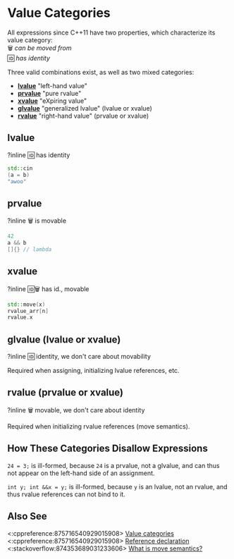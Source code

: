 # Value Categories

All expressions since C++11 have two properties, which characterize its value category:  
🗑️ *can be moved from*  
🆔 *has identity*

Three valid combinations exist, as well as two mixed categories:
- **[lvalue](https://en.cppreference.com/w/cpp/language/value_category#lvalue)** "left-hand value"
- **[prvalue](https://en.cppreference.com/w/cpp/language/value_category#prvalue)** "pure rvalue"
- **[xvalue](https://en.cppreference.com/w/cpp/language/value_category#xvalue)** "eXpiring value"
- **[glvalue](https://en.cppreference.com/w/cpp/language/value_category#glvalue)**
"generalized lvalue" (lvalue or xvalue)
- **[rvalue](https://en.cppreference.com/w/cpp/language/value_category#rvalue)**
"right-hand value" (prvalue or xvalue)

## lvalue
?inline
🆔 has identity
```cpp
std::cin
(a = b)
"awoo"
```

## prvalue
?inline
🗑️ is movable
```cpp
42
a && b
[]{} // lambda
```

## xvalue
?inline
🆔🗑️ has id., movable
```cpp
std::move(x)
rvalue_arr[n]
rvalue.x
```

## glvalue (lvalue or xvalue)
?inline
🆔 identity, we don't care about movability

Required when assigning, initializing lvalue references, etc.

## rvalue (prvalue or xvalue)
?inline
🗑 movable, we don't care about identity

Required when initializing rvalue references (move semantics).

## How These Categories Disallow Expressions
`24 = 3;` is ill-formed, because `24` is a prvalue, not a glvalue,
and can thus not appear on the left-hand side of an assignment.

`int y; int &&x = y;` is ill-formed, because `y` is an lvalue, not an rvalue,
and thus rvalue references can not bind to it.

## Also See
<:cppreference:875716540929015908> [Value categories](https://en.cppreference.com/w/cpp/language/value_category)  
<:cppreference:875716540929015908> [Reference declaration](https://en.cppreference.com/w/cpp/language/reference)  
<:stackoverflow:874353689031233606> [What is move semantics?](https://stackoverflow.com/q/3106110/5740428)
